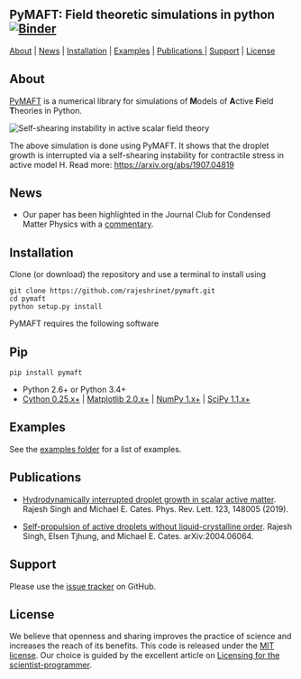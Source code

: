 ## PyMAFT: Field theoretic simulations in python [![Binder](https://mybinder.org/badge.svg)](https://mybinder.org/v2/gh/rajeshrinet/pymaft/master?filepath=binder)
[About](#about) | [News](#news) | [Installation](#installation) | [Examples](#examples) | [Publications ](#publications)| [Support](#support) | [License](#license)

## About
[PyMAFT](https://github.com/rajeshrinet/pymaft) is a numerical library for simulations of **M**odels of **A**ctive **F**ield **T**heories in Python.


![Self-shearing instability in active scalar field theory](examples/ssi.gif)

The above simulation is done using PyMAFT. It shows that the droplet growth is interrupted via a self-shearing instability for contractile stress in active model H. Read more: https://arxiv.org/abs/1907.04819

## News
* Our paper has been highlighted in the Journal Club for Condensed Matter Physics with a [commentary](https://doi.org/10.36471/JCCM_March_2020_01).


## Installation
Clone (or download) the repository and use a terminal to install using

```
git clone https://github.com/rajeshrinet/pymaft.git
cd pymaft
python setup.py install
``` 

PyMAFT requires the following software 

## Pip
```
pip install pymaft 
```

- Python 2.6+ or Python 3.4+
- [Cython 0.25.x+](http://docs.cython.org/en/latest/index.html) |  [Matplotlib 2.0.x+](https://matplotlib.org) | [NumPy 1.x+](http://www.numpy.org) | [SciPy 1.1.x+](https://www.scipy.org/) 


## Examples

See the [examples folder](https://github.com/rajeshrinet/pymaft/tree/master/examples) for a list of examples. 

## Publications
* [Hydrodynamically interrupted droplet growth in scalar active matter](https://doi.org/10.1103/PhysRevLett.123.148005). Rajesh Singh and Michael E. Cates. Phys. Rev. Lett. 123, 148005 (2019).

* [Self-propulsion of active droplets without liquid-crystalline order](https://arxiv.org/abs/2004.06064). Rajesh Singh, Elsen Tjhung, and Michael E. Cates. arXiv:2004.06064.  


## Support
Please use the [issue tracker](https://github.com/rajeshrinet/pymaft/issues) on GitHub.

## License
We believe that openness and sharing improves the practice of science and increases the reach of its benefits. This code is released under the [MIT license](http://opensource.org/licenses/MIT). Our choice is guided by the excellent article on [Licensing for the scientist-programmer](http://www.ploscompbiol.org/article/info%3Adoi%2F10.1371%2Fjournal.pcbi.1002598). 


